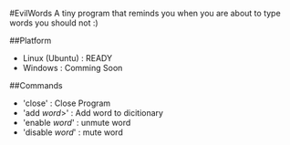 #EvilWords
A tiny program that reminds you when you are about to type words you should not :)

##Platform
- Linux (Ubuntu)    : READY
- Windows           : Comming Soon

##Commands
- 'close'           : Close Program
- 'add _word_>'     : Add word to dicitionary
- 'enable _word_'   : unmute word
- 'disable _word_'  : mute word

